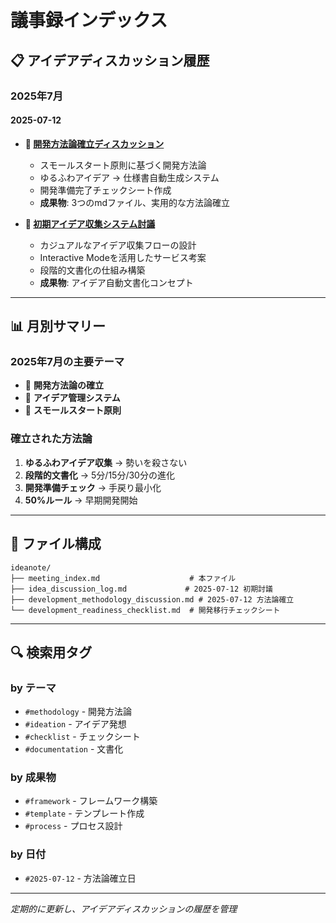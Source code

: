 # 議事録インデックス

## 📋 アイデアディスカッション履歴

### 2025年7月

#### 2025-07-12
- **🎯 [開発方法論確立ディスカッション](./development_methodology_discussion.md)**
  - スモールスタート原則に基づく開発方法論
  - ゆるふわアイデア → 仕様書自動生成システム
  - 開発準備完了チェックシート作成
  - **成果物**: 3つのmdファイル、実用的な方法論確立

- **💭 [初期アイデア収集システム討議](./idea_discussion_log.md)**  
  - カジュアルなアイデア収集フローの設計
  - Interactive Modeを活用したサービス考案
  - 段階的文書化の仕組み構築
  - **成果物**: アイデア自動文書化コンセプト

---

## 📊 月別サマリー

### 2025年7月の主要テーマ
- 🎯 **開発方法論の確立**
- 💭 **アイデア管理システム**
- 🚀 **スモールスタート原則**

### 確立された方法論
1. **ゆるふわアイデア収集** → 勢いを殺さない
2. **段階的文書化** → 5分/15分/30分の進化
3. **開発準備チェック** → 手戻り最小化
4. **50%ルール** → 早期開発開始

---

## 📁 ファイル構成

```
ideanote/
├── meeting_index.md                    # 本ファイル
├── idea_discussion_log.md             # 2025-07-12 初期討議
├── development_methodology_discussion.md # 2025-07-12 方法論確立
└── development_readiness_checklist.md  # 開発移行チェックシート
```

---

## 🔍 検索用タグ

### by テーマ
- `#methodology` - 開発方法論
- `#ideation` - アイデア発想
- `#checklist` - チェックシート
- `#documentation` - 文書化

### by 成果物
- `#framework` - フレームワーク構築
- `#template` - テンプレート作成
- `#process` - プロセス設計

### by 日付
- `#2025-07-12` - 方法論確立日

---

*定期的に更新し、アイデアディスカッションの履歴を管理*
